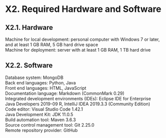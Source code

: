 # X2. Required Hardware and Software

## X2.1. Hardware

Machine for local development: personal computer with Windows 7 or later, and at least 1 GB RAM, 5 GB hard drive space\
Machine for deployment: server with at least 1 GB RAM, 1 TB hard drive

## X2.2. Software

Database system: MongoDB\
Back end languages: Python, Java\
Front end languages: HTML, JavaScript\
Documentation language: Markdown (CommonMark 0.29)\
Integrated development environments (IDEs): Eclipse IDE for Enterprise Java Developers 2019-09 R, IntelliJ IDEA 2019.3.3 (Community Edition)\
Code editor: Visual Studio Code 1.42.1\
Java Development Kit: JDK 11.0.5\
Build automation tool: Maven 3.6.3\
Source control management tool: Git 2.25.0\
Remote repository provider: GitHub
